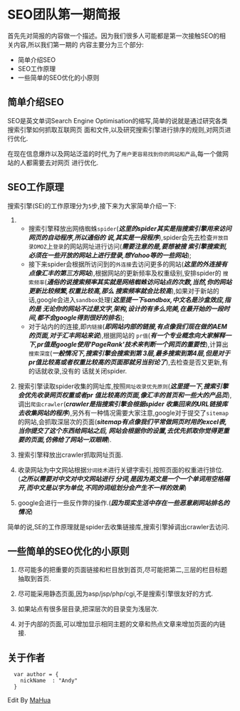 SEO团队第一期简报
=================

首先先对简报的内容做一个描述。因为我们很多人可能都是第一次接触SEO的相关内容,所以我们第一期的
内容主要分为三个部分:

-   简单介绍SEO
-   SEO工作原理
-   一些简单的SEO优化的小原则

简单介绍SEO
-----------

SEO是英文单词Search Engine
Optimisation的缩写,简单的说就是通过研究各类搜索引擎如何抓取互联网页
面和文件,以及研究搜索引擎进行排序的规则,对网页进行优化.

在现在信息爆炸以及网站泛滥的时代,为了`用户更容易找到你的网站和产品`,每一个做网站的人都需要去对网页
进行优化.

SEO工作原理
-----------

搜索引擎(SE)的工作原理分为`5`步,接下来为大家简单介绍一下:

1.  -   搜索引擎释放出网络蜘蛛`spider`(***这里的spider其实是指搜索引擎用来访问网页的自动程序,所以通俗的
        说,其实是一段程序***),spider会先去检查`开放目录DMOZ`上`登录`的网站网址进行访问(***需要注意的是,要想被搜
        索引擎搜索到,必须在一些开放的网站上进行登录,想Yahoo等的一些网站***);
    -   接下来spider会根据所访问到的`外连接`去访问更多的网站(***这里的外连接有点像汇丰的第三方网站***),根据网站的更新频率及权重级别,安排spider的
        `搜索频率`(***通俗的说搜索频率其实就是网络蜘蛛访问站点的次数,当然,你的网站更新比较频繁,权重比较高,那么
        搜索频率就会比较高***),如果对于新站的话,google会进入`sandbox`处理(***这里提一下sandbox,中文名是沙盒效应,指的是
        无论你的网站不过是文字,架构,设计的有多么完美,在最开始的一段时间,都不会google得到很好的排名***);
    -   对于站内的的连接,即`内链接`(***即网站内部的链接,有点像我们现在做的AEM的页面,对于汇丰网站来说***),根据网站的
        `pr值`(***有一个专业概念向大家解释一下,pr值是google使用'PageRank'技术来判断一个网页的重要性***),计算出`搜索深度`(***一般情况下,搜索引擎会搜索到第
        3层,最多搜索到第4层,但是对于pr值比较高或者权重比较高的页面那就另当别论了***),去检查是否又更新,有的话就收录,没有的
        话就关闭spider.

2.  搜索引擎读取spider收集的网址库,按照`网址收录优先原则`(***这里提一下,搜索引擎会优先收录网页权重或者pr
    值比较高的页面,像汇丰的首页和一些大的产品页***),调出`爬虫crawler`(***crawler是指搜索引擎会根据spider
    收集回来的URL链接库去收集网站的程序***),另外有一种情况需要大家注意,google对于提交了`sitemap`
    的网站,会抓取深层次的页面(***sitemap有点像我们平常做网页时用的excel表,当你提交了这个东西给网站之后,
    网站会根据你的设置,去优先抓取你觉得更重要的页面,仿佛给了网站一双眼睛***).

3.  搜索引擎释放出crawler抓取网址页面.

4.  收录网站为中文网站根据`分词技术`进行关键字索引,按照页面的权重进行排位.(***之所以需要对中文对中文网站进行
    分词,是因为英文是一个一个单词用空格隔开,而中文是以字为单位,不同的词组划分会产生不一样的效果***)

5.  google会进行一些反作弊的操作.(***因为现实生活中存在一些恶意刷网站排名的情况***)

简单的说,SE的工作原理就是spider去收集链接库,搜索引擎掉调出crawler去访问.

一些简单的SEO优化的小原则
-------------------------

1.  尽可能多的把重要的页面链接和栏目放到首页,尽可能把第二,三层的栏目标题抽取到首页.

2.  尽可能采用静态页面,因为asp/jsp/php/cgi,不是搜索引擎很友好的方式.

3.  如果站点有很多层目录,把深层次的目录变为浅层次.

4.  对于内部的页面,可以增加显示相同主题的文章和热点文章来增加页面的内链接.

关于作者
--------

      var author = {
        nickName  : "Andy"
      }

Edit By [MaHua](http://mahua.jser.me)
